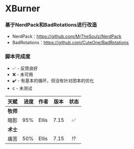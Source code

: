 # XBurner
### 基于NerdPack和BadRotations进行改造

* NerdPack：https://github.com/MrTheSoulz/NerdPack
* BadRotations：https://github.com/CuteOne/BadRotations

### 脚本完成度

* :white_check_mark: - 反馈良好
* :x: - 未可用
* :heavy_check_mark: - 有基本的循环，但没有针对团本的优化
* c - 未测试

|天赋 |进度|作者|版本|状态|
|:----|------:|:-------|:---:|:-----:|
| **牧师** |||
|暗影|95%|Ellis|7.15|:white_check_mark:
| **术士** |||
|痛苦|50%|Ellis|7.15|:interrobang:
